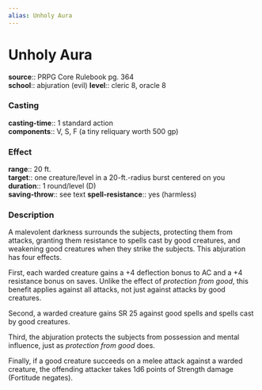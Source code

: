 ```yaml
---
alias: Unholy Aura
---
```


# Unholy Aura 

**source**:: PRPG Core Rulebook pg. 364  
**school**:: abjuration (evil)
**level**:: cleric 8, oracle 8

### Casting 

**casting-time**:: 1 standard action  
**components**:: V, S, F (a tiny reliquary worth 500 gp)

### Effect 

**range**:: 20 ft.  
**target**:: one creature/level in a 20-ft.-radius burst centered on you  
**duration**:: 1 round/level (D)  
**saving-throw**:: see text
**spell-resistance**:: yes (harmless)

### Description 

A malevolent darkness surrounds the subjects, protecting them from attacks, granting them resistance to spells cast by good creatures, and weakening good creatures when they strike the subjects. This abjuration has four effects.  
  
First, each warded creature gains a +4 deflection bonus to AC and a +4 resistance bonus on saves. Unlike the effect of *protection from good*, this benefit applies against all attacks, not just against attacks by good creatures.  
  
Second, a warded creature gains SR 25 against good spells and spells cast by good creatures.  
  
Third, the abjuration protects the subjects from possession and mental influence, just as *protection from good* does.  
  
Finally, if a good creature succeeds on a melee attack against a warded creature, the offending attacker takes 1d6 points of Strength damage (Fortitude negates).

